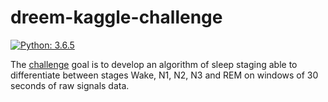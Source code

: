 # dreem-kaggle-challenge

[![Python: 3.6.5](https://img.shields.io/badge/python-3.6.5-blue.svg)](https://www.python.org/downloads/release/python-356/)

The [challenge](https://www.kaggle.com/c/dreem-challenge) goal is to develop an algorithm of sleep staging able to differentiate between stages Wake, N1, N2, N3 and REM on windows of 30 seconds of raw signals data.
